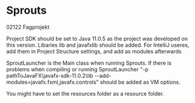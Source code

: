 # Sprouts
02122 Fagprojekt

Project SDK should be set to Java 11.0.5 as the project was developed on this version.
Libaries lib and javafxlib should be added. For IntelliJ useres, add them in Project Structure settings, and add as modules afterwards

SproutLauncher is the Main class when running Sprouts.
If there is problems when compiling or running SproutLauncher "-p pathToJavaFX\javafx-sdk-11.0.2\lib --add-modules=javafx.fxml,javafx.controls" should be added as VM options.

You might have to set the resources folder as a resource folder.
